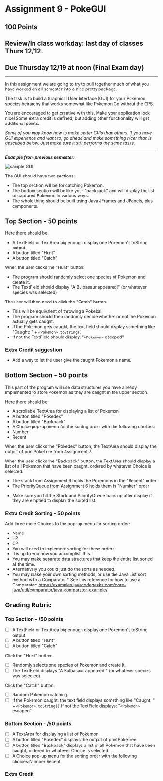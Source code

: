 # Assignment 9 - PokeGUI
## 100 Points
## Review/In class workday: last day of classes Thurs 12/12.
## Due Thursday 12/19 at noon (Final Exam day) 
----


In this assignment we are going to try to pull together much of what you have worked on all semester into a nice pretty package. 

The task is to build a Graphical User Interface (GUI) for your Pokemon species heirarchy that works somewhat like Pokemon Go without the GPS. 

You are encouraged to get creative with this. Make your application look nice! Some extra credit is defined, but adding other functionality will get additional points. 

*Some of you may know how to make better GUIs than others. If you have GUI experience and want to, go ahead and make something nicer than is described below. Just make sure it still performs the same tasks.*

----
***Example from previous semester:***

![sample GUI](https://github.com/ICSatKCC/Assignment9-PokeGUI/blob/master/pokegui.png "Sample GUI") 

The GUI should have two sections:
 * The top section will be for catching Pokemon.
 * The bottom section will be like your "backpack" and will display the list of captured Pokemon in various ways.
 * The whole thing should be built using Java JFrames and JPanels, plus components.
 
## Top Section - 50 points
Here there should be:
  * A TextField or TextArea big enough display one Pokemon's toString output.
  * A button titled "Hunt"
  * A button titled "Catch"
  
When the user clicks the "Hunt" button:
  * The program should randomly select one species of Pokemon and create it. 
  * The TextField should display "A Bulbasaur appeared!" (or whatever species was selected)
  
The user will then need to click the "Catch" button.
  * This will be equivalent of throwing a Pokeball
  * The program should then randomly decide whether or not the Pokemon actually gets caught.
   * If the Pokemon gets caught, the text field should display something like "Caught: " + ```<Pokemon>.toString()```
   * If not the TextField should display: "```<Pokemon>``` escaped"
   
### Extra Credit suggestion
 * Add a way to let the user give the caught Pokemon a name.
 
## Bottom Section - 50 points
This part of the program will use data structures you have already implemented to store Pokemon as they are caught in the upper section. 

Here there should be:
 * A scrollable TextArea for displaying a list of Pokemon
 * A button titled "Pokedex"
 * A button titled "Backpack"
 * A Choice pop-up menu for the sorting order with the following choices:
  * Number
  * Recent
  
When the user clicks the "Pokedex" button, the TextArea should display the output of printPokeTree from Assignment 7. 

When the user clicks the "Backpack" button, the TextArea should display a list of all Pokemon that have been caught, ordered by whatever Choice is selected.
 * The stack from Assignment 6 holds the Pokemons in the "Recent" order
 * The PriorityQueue from Assignment 6 holds them in "Number" order
  - Make sure you fill the Stack and PriorityQueue back up after display if they are emptied to display the sorted list.
 
### Extra Credit Sorting - 50 points
Add three more Choices to the pop-up menu for sorting order:
  * Name
  * HP
  * CP
 * You will need to implement sorting for these orders.
  * It is up to you how you accomplish this.
   * You may make separate data structures that keep the entire list sorted all the time.
   * Alternatively you could just do the sorts as needed.
   * You may make your own sorting methods, or use the Java List sort method with a Comparator
    * See this reference for how to use a Comparator: https://examples.javacodegeeks.com/core-java/util/comparator/java-comparator-example/

## Grading Rubric
 
### Top Section -  /50 points

- [ ] A TextField or TextArea big enough display one Pokemon's toString output.
- [ ] A button titled "Hunt"
- [ ] A button titled "Catch"

Click the "Hunt" button:
- [ ] Randomly selects one species of Pokemon and create it.
- [ ] The TextField  displays "A Bulbasaur appeared!" (or whatever species was selected)
 
Click the "Catch" button:
- [ ] Random Pokemon catching.
- [ ] If the Pokemon caught, the text field displays something like "Caught: " + ```<Pokemon>.toString()``` If not the TextField  displays: "```<Pokemon>``` escaped"

### Bottom Section - /50 points
- [ ] A TextArea for displaying a list of Pokemon
- [ ] A button titled "Pokedex"  displays the output of printPokeTree
- [ ] A button titled "Backpack" displays a list of all Pokemon that have been caught, ordered by whatever Choice is selected.
- [ ] A Choice pop-up menu for the sorting order with the following choices:Number Recent

### Extra Credit
